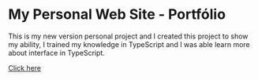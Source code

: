 # My Personal Web Site - Portfólio

This is my new version personal project and I created this project to show my ability, I trained my knowledge in TypeScript and I was able learn more about interface in TypeScript.

<a href='https://miguel-sperle-dev.vercel.app/' target='_blank'>Click here</a>